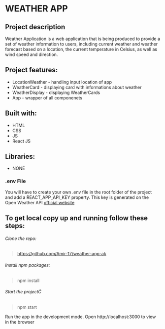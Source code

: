 # WEATHER APP

## Project description

Weather Application is a web application that is being produced to provide a set of weather information
to users, including current weather and weather forecast based on a location, the current temperature
in Celsius, as well as wind speed and direction.

## Project features:

- LocationWeather - handling input location of app
- WeatherCard - displaying card with informations about weather
- WeatherDisplay - displaying WeatherCards
- App - wrapper of all componenets

## Built with:

- HTML
- CSS
- JS
- React JS

## Libraries:

- NONE

### .env File

You will have to create your own .env file in the root folder of the project and add a REACT_APP_API_KEY property.
This key is generated on the Open Weather API [official website](https://openweathermap.org/api)

## To get local copy up and running follow these steps:

###### Clone the repo:

> https://github.com/Amir-17/weather-app-ak

###### Install npm packages:

> npm install

###### Start the projectČ

> npm start

Run the app in the development mode.
Open http://localhost:3000 to view in the browser
